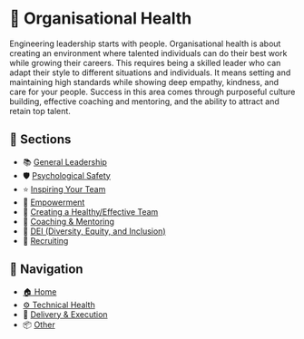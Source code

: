 # 🧠 Organisational Health

Engineering leadership starts with people. Organisational health is about creating an environment where talented individuals can do their best work while growing their careers. This requires being a skilled leader who can adapt their style to different situations and individuals. It means setting and maintaining high standards while showing deep empathy, kindness, and care for your people. Success in this area comes through purposeful culture building, effective coaching and mentoring, and the ability to attract and retain top talent.

## 📑 Sections

- 📚 [General Leadership](general-leadership.md)
- 🛡️ [Psychological Safety](psychological-safety.md)
- ⭐ [Inspiring Your Team](inspiring-your-team.md)
- 🔑 [Empowerment](empowerment.md)
- 🤝 [Creating a Healthy/Effective Team](creating-a-healthy-effective-team.md)
- 🎯 [Coaching & Mentoring](coaching-and-mentoring.md)
- 🌈 [DEI (Diversity, Equity, and Inclusion)](dei.md)
- 🎯 [Recruiting](recruiting.md)

## 🧭 Navigation

- [🏠 Home](../../README.md)
- [⚙️ Technical Health](../tech-health/README.md)
- 🚀 [Delivery & Execution](../delivery-execution/README.md)
- 📦 [Other](../other/README.md)
